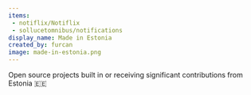 ```yaml
---
items:
 - notiflix/Notiflix
 - sollucetomnibus/notifications
display_name: Made in Estonia
created_by: furcan
image: made-in-estonia.png
---
```


Open source projects built in or receiving significant contributions from Estonia :estonia:
